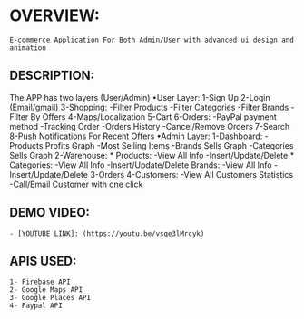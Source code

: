 # **OVERVIEW:**
	E-commerce Application For Both Admin/User with advanced ui design and animation
## DESCRIPTION: 
The APP has two layers (User/Admin)
•User Layer:
	1-Sign Up
 	2-Login (Email/gmail)
  	3-Shopping:
     		-Filter Products 
     		-Filter Categories 
     		-Filter Brands
     		-Filter By Offers
 	4-Maps/Localization
 	5-Cart
 	6-Orders:
     		-PayPal payment method
     		-Tracking Order
     		-Orders History
     		-Cancel/Remove Orders
 	7-Search
 	8-Push Notifications For Recent Offers
  •Admin Layer:
	1-Dashboard:
      		-Products Profits Graph 
      		-Most Selling Items
      		-Brands Sells Graph
      		-Categories Sells Graph
  	2-Warehouse:
      		* Products:
          	   -View All Info
          	   -Insert/Update/Delete
      		* Categories:
          	   -View All Info
          	   -Insert/Update/Delete
      		Brands:
          	   -View All Info
          	   -Insert/Update/Delete
 	3-Orders
 	4-Customers:
     		-View All Customers Statistics
     		-Call/Email Customer with one click
## DEMO VIDEO:
	- [YOUTUBE LINK]: (https://youtu.be/vsqe3lMrcyk)
## APIS USED:
	1- Firebase API
	2- Google Maps API
	3- Google Places API 
	4- Paypal API



